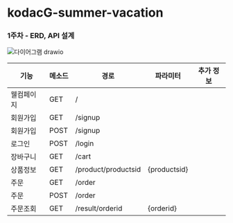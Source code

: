 # kodacG-summer-vacation

### 1주차 - ERD, API 설계
![다이어그램 drawio](https://github.com/user-attachments/assets/7d79589c-15d6-462d-83ae-9f38767b8b10)




| 기능       | 메소드 | 경로                | 파라미터       | 추가 정보 |
|------------|--------|---------------------|----------------|-----------|
| 웰컴페이지 | GET    | /                   |                |           |
| 회원가입   | GET    | /signup             |                |           |
| 회원가입   | POST   | /signup             |                |           |
| 로그인     | POST   | /login              |                |           |
| 장바구니   | GET    | /cart               |                |           |
| 상품정보   | GET    | /product/productsid | {productsid}  |           |
| 주문       | GET    | /order              |                |           |
| 주문       | POST   | /order              |                |           |
| 주문조회   | GET    | /result/orderid   | {orderid}      |           |

